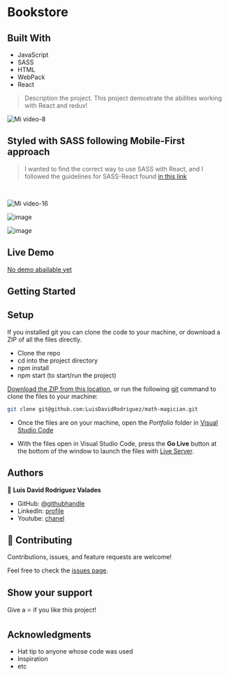# Bookstore

## Built With

- JavaScript
- SASS
- HTML
- WebPack
- React

> Description the project.
This project demostrate the abilities working with React and redux!

![Mi video-8](https://user-images.githubusercontent.com/105079888/190526615-f35fa0bc-3c6c-469e-a485-42c25a5260f3.gif)

## Styled with SASS following Mobile-First approach
> I wanted to find the correct way to use SASS with React, and I followed the guidelines for SASS-React found [in this link](https://github.com/GedalyaKrycer/the-shoppies/tree/main/the-shoppies/src)

<br />

![Mi video-16](https://user-images.githubusercontent.com/105079888/192074807-b00ce794-fbea-41c6-92c7-2120e8e01e7c.gif)

![image](https://user-images.githubusercontent.com/105079888/192074925-bda35f69-09f8-4853-b8dd-9404133dd107.png)

![image](https://user-images.githubusercontent.com/105079888/192074938-913c6e51-9f3f-4c32-9e5d-8524ee3c3e3e.png)


## Live Demo
[No demo abailable yet]()


## Getting Started

## Setup
If you installed git you can clone the code to your machine, or download a ZIP of all the files directly.
- Clone the repo
- cd into the project directory
- npm install
- npm start (to start/run the project)

[Download the ZIP from this location](https://github.com/LuisDavidRodriguez/math-magician/archive/refs/heads/development.zip), or run the following [git](https://git-scm.com/downloads)
command to clone the files to your machine:

```bash
git clone git@github.com:LuisDavidRodriguez/math-magician.git
```
- Once the files are on your machine, open the _Portfolio_ folder in [Visual Studio Code](https://code.visualstudio.com/)

- With the files open in Visual Studio Code, press the **Go Live** button at the bottom of the window to launch the files with [Live Server](https://marketplace.visualstudio.com/items?itemName=ritwickdey.LiveServer).




## Authors

👤 **Luis David Rodriguez Valades**

- GitHub: [@githubhandle](https://github.com/LuisDavidRodriguez)
- LinkedIn: [profile](https://www.linkedin.com/in/luis-david-rodriguez-valades)
- Youtube: [chanel](https://www.youtube.com/channel/UChuA4SgdDYk2DHStsy7HEgQ)




## 🤝 Contributing

Contributions, issues, and feature requests are welcome!

Feel free to check the [issues page](../../issues/).

## Show your support

Give a ⭐️ if you like this project!

## Acknowledgments

- Hat tip to anyone whose code was used
- Inspiration
- etc
